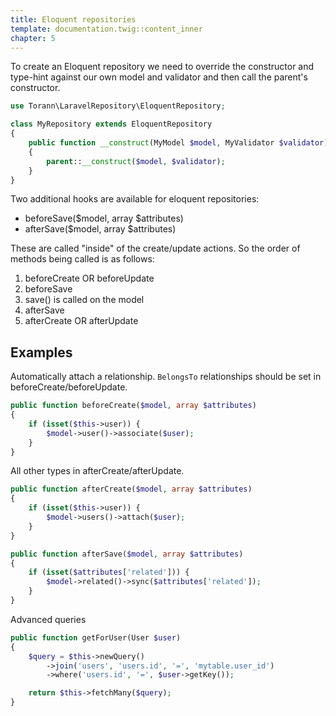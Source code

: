 ```yaml
---
title: Eloquent repositories
template: documentation.twig::content_inner
chapter: 5
---
```

To create an Eloquent repository we need to override the constructor and type-hint against our own model and validator and then call the parent's constructor.

```php
use Torann\LaravelRepository\EloquentRepository;

class MyRepository extends EloquentRepository
{
    public function __construct(MyModel $model, MyValidator $validator)
    {
        parent::__construct($model, $validator);
    }
}
```

Two additional hooks are available for eloquent repositories:

- beforeSave($model, array $attributes)
- afterSave($model, array $attributes)

These are called "inside" of the create/update actions. So the order of methods being called is as follows:

1. beforeCreate OR beforeUpdate
2. beforeSave
3. save() is called on the model
4. afterSave
5. afterCreate OR afterUpdate

## Examples

Automatically attach a relationship. `BelongsTo` relationships should be set in beforeCreate/beforeUpdate.

```php
public function beforeCreate($model, array $attributes)
{
    if (isset($this->user)) {
        $model->user()->associate($user);
    }
}
```

All other types in afterCreate/afterUpdate.

```php
public function afterCreate($model, array $attributes)
{
    if (isset($this->user)) {
        $model->users()->attach($user);
    }
}

public function afterSave($model, array $attributes)
{
    if (isset($attributes['related'])) {
        $model->related()->sync($attributes['related']);
    }
}
```

Advanced queries

```php
public function getForUser(User $user)
{
    $query = $this->newQuery()
        ->join('users', 'users.id', '=', 'mytable.user_id')
        ->where('users.id', '=', $user->getKey());

    return $this->fetchMany($query);
}
```